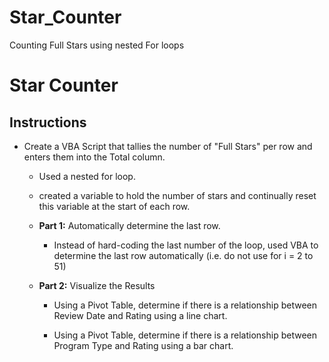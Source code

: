 # Star_Counter
Counting Full Stars using nested For loops
# Star Counter

## Instructions

* Create a VBA Script that tallies the number of "Full Stars" per row and enters them into the Total column. 

  * Used a nested for loop.

  * created a variable to hold the number of stars and continually reset this variable at the start of each row.



  * **Part 1:** Automatically determine the last row. 
  
    * Instead of hard-coding the last number of the loop, used VBA to determine the last row automatically (i.e. do not use for i = 2 to 51)

  * **Part 2:** Visualize the Results 

    * Using a Pivot Table, determine if there is a relationship between Review Date and Rating using a line chart.
    
    * Using a Pivot Table, determine if there is a relationship between Program Type and Rating using a bar chart.
